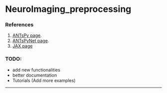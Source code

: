 # NeuroImaging_preprocessing

### References
1. [ANTsPy page](https://github.com/ANTsX/ANTsPy).
2. [ANTsPyNet page](https://github.com/ANTsX/ANTsPyNet).
3. [JAX page](https://github.com/google/jax)

### TODO:
* add new functionalities
* better documentation
* Tutorials (Add more examples)
---